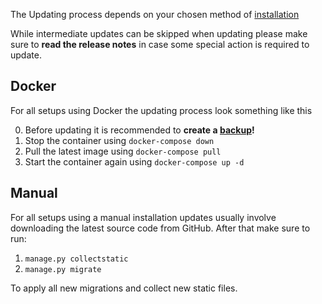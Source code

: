 The Updating process depends on your chosen method of [installation](/install/docker)

While intermediate updates can be skipped when updating please make sure to 
**read the release notes** in case some special action is required to update.

## Docker
For all setups using Docker the updating process look something like this

0. Before updating it is recommended to **create a [backup](/system/backup)!**
1. Stop the container using `docker-compose down`
2. Pull the latest image using `docker-compose pull`
3. Start the container again using `docker-compose up -d`

## Manual

For all setups using a manual installation updates usually involve downloading the latest source code from GitHub.
After that make sure to run:

1. `manage.py collectstatic`
2. `manage.py migrate`

To apply all new migrations and collect new static files.
